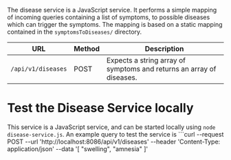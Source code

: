 The disease service is a JavaScript service. It performs a simple mapping of incoming queries containing a list of symptoms, to possible diseases which can trigger the symptoms. The mapping is based on a static mapping contained in the ```symptomsToDiseases/``` directory.

| URL      | Method |  Description                  |
| -------- | ------ | ----------------------------- |
| `/api/v1/diseases`  | POST   | Expects a string array of symptoms and returns an array of diseases. |


# Test the Disease Service locally

This service is a JavaScript service, and can be started locally using ```node disease-service.js```. An example query to test the service is ```curl --request POST --url 'http://localhost:8086/api/v1/diseases' --header 'Content-Type: application/json'   --data '[ "swelling", "amnesia" ]'
```
